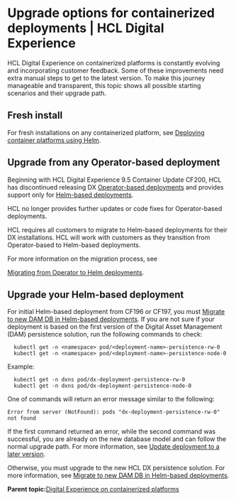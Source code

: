 # Upgrade options for containerized deployments \| HCL Digital Experience

HCL Digital Experience on containerized platforms is constantly evolving and incorporating customer feedback. Some of these improvements need extra manual steps to get to the latest version. To make this journey manageable and transparent, this topic shows all possible starting scenarios and their upgrade path.

## Fresh install

For fresh installations on any containerized platform, see [Deploying container platforms using Helm](helm_deployment.md).

## Upgrade from any Operator-based deployment

Beginning with HCL Digital Experience 9.5 Container Update CF200, HCL has discontinued releasing DX [Operator-based deployments](deploy_container_platforms.md) and provides support only for [Helm-based deployments](helm.md).

HCL no longer provides further updates or code fixes for Operator-based deployments.

HCL requires all customers to migrate to Helm-based deployments for their DX installations. HCL will work with customers as they transition from Operator-based to Helm-based deployments.

For more information on the migration process, see

[Migrating from Operator to Helm deployments](helm_operator_migration.md).

## Upgrade your Helm-based deployment

For initial Helm-based deployment from CF196 or CF197, you must [Migrate to new DAM DB in Helm-based deployments](helm_dam_migration_newDB.md). If you are not sure if your deployment is based on the first version of the Digital Asset Management \(DAM\) persistence solution, run the following commands to check:

```
  kubectl get -n <namespace> pod/<deployment-name>-persistence-rw-0
  kubectl get -n <namespace> pod/<deployment-name>-persistence-node-0
```

Example:

```
  kubectl get -n dxns pod/dx-deployment-persistence-rw-0
  kubectl get -n dxns pod/dx-deployment-persistence-node-0
```

One of commands will return an error message similar to the following:

```
Error from server (NotFound): pods "dx-deployment-persistence-rw-0" not found
```

If the first command returned an error, while the second command was successful, you are already on the new database model and can follow the normal upgrade path. For more information, see [Update deployment to a later version](helm_update_deployment.md).

Otherwise, you must upgrade to the new HCL DX persistence solution. For more information, see [Migrate to new DAM DB in Helm-based deployments](helm_dam_migration_newDB.md).

**Parent topic:**[Digital Experience on containerized platforms](../containerization/deployment.md)

